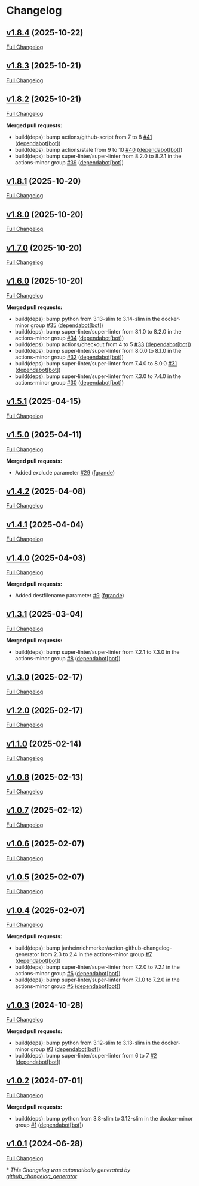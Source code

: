 # Changelog

## [v1.8.4](https://github.com/somaz94/compress-decompress/tree/v1.8.4) (2025-10-22)

[Full Changelog](https://github.com/somaz94/compress-decompress/compare/v1.8.3...v1.8.4)

## [v1.8.3](https://github.com/somaz94/compress-decompress/tree/v1.8.3) (2025-10-21)

[Full Changelog](https://github.com/somaz94/compress-decompress/compare/v1.8.2...v1.8.3)

## [v1.8.2](https://github.com/somaz94/compress-decompress/tree/v1.8.2) (2025-10-21)

[Full Changelog](https://github.com/somaz94/compress-decompress/compare/v1.8.1...v1.8.2)

**Merged pull requests:**

- build\(deps\): bump actions/github-script from 7 to 8 [\#41](https://github.com/somaz94/compress-decompress/pull/41) ([dependabot[bot]](https://github.com/apps/dependabot))
- build\(deps\): bump actions/stale from 9 to 10 [\#40](https://github.com/somaz94/compress-decompress/pull/40) ([dependabot[bot]](https://github.com/apps/dependabot))
- build\(deps\): bump super-linter/super-linter from 8.2.0 to 8.2.1 in the actions-minor group [\#39](https://github.com/somaz94/compress-decompress/pull/39) ([dependabot[bot]](https://github.com/apps/dependabot))

## [v1.8.1](https://github.com/somaz94/compress-decompress/tree/v1.8.1) (2025-10-20)

[Full Changelog](https://github.com/somaz94/compress-decompress/compare/v1.8.0...v1.8.1)

## [v1.8.0](https://github.com/somaz94/compress-decompress/tree/v1.8.0) (2025-10-20)

[Full Changelog](https://github.com/somaz94/compress-decompress/compare/v1.7.0...v1.8.0)

## [v1.7.0](https://github.com/somaz94/compress-decompress/tree/v1.7.0) (2025-10-20)

[Full Changelog](https://github.com/somaz94/compress-decompress/compare/v1.6.0...v1.7.0)

## [v1.6.0](https://github.com/somaz94/compress-decompress/tree/v1.6.0) (2025-10-20)

[Full Changelog](https://github.com/somaz94/compress-decompress/compare/v1.5.1...v1.6.0)

**Merged pull requests:**

- build\(deps\): bump python from 3.13-slim to 3.14-slim in the docker-minor group [\#35](https://github.com/somaz94/compress-decompress/pull/35) ([dependabot[bot]](https://github.com/apps/dependabot))
- build\(deps\): bump super-linter/super-linter from 8.1.0 to 8.2.0 in the actions-minor group [\#34](https://github.com/somaz94/compress-decompress/pull/34) ([dependabot[bot]](https://github.com/apps/dependabot))
- build\(deps\): bump actions/checkout from 4 to 5 [\#33](https://github.com/somaz94/compress-decompress/pull/33) ([dependabot[bot]](https://github.com/apps/dependabot))
- build\(deps\): bump super-linter/super-linter from 8.0.0 to 8.1.0 in the actions-minor group [\#32](https://github.com/somaz94/compress-decompress/pull/32) ([dependabot[bot]](https://github.com/apps/dependabot))
- build\(deps\): bump super-linter/super-linter from 7.4.0 to 8.0.0 [\#31](https://github.com/somaz94/compress-decompress/pull/31) ([dependabot[bot]](https://github.com/apps/dependabot))
- build\(deps\): bump super-linter/super-linter from 7.3.0 to 7.4.0 in the actions-minor group [\#30](https://github.com/somaz94/compress-decompress/pull/30) ([dependabot[bot]](https://github.com/apps/dependabot))

## [v1.5.1](https://github.com/somaz94/compress-decompress/tree/v1.5.1) (2025-04-15)

[Full Changelog](https://github.com/somaz94/compress-decompress/compare/v1.5.0...v1.5.1)

## [v1.5.0](https://github.com/somaz94/compress-decompress/tree/v1.5.0) (2025-04-11)

[Full Changelog](https://github.com/somaz94/compress-decompress/compare/v1.4.2...v1.5.0)

**Merged pull requests:**

- Added exclude parameter [\#29](https://github.com/somaz94/compress-decompress/pull/29) ([fgrande](https://github.com/fgrande))

## [v1.4.2](https://github.com/somaz94/compress-decompress/tree/v1.4.2) (2025-04-08)

[Full Changelog](https://github.com/somaz94/compress-decompress/compare/v1.4.1...v1.4.2)

## [v1.4.1](https://github.com/somaz94/compress-decompress/tree/v1.4.1) (2025-04-04)

[Full Changelog](https://github.com/somaz94/compress-decompress/compare/v1.4.0...v1.4.1)

## [v1.4.0](https://github.com/somaz94/compress-decompress/tree/v1.4.0) (2025-04-03)

[Full Changelog](https://github.com/somaz94/compress-decompress/compare/v1.3.1...v1.4.0)

**Merged pull requests:**

- Added destfilename parameter [\#9](https://github.com/somaz94/compress-decompress/pull/9) ([fgrande](https://github.com/fgrande))

## [v1.3.1](https://github.com/somaz94/compress-decompress/tree/v1.3.1) (2025-03-04)

[Full Changelog](https://github.com/somaz94/compress-decompress/compare/v1.3.0...v1.3.1)

**Merged pull requests:**

- build\(deps\): bump super-linter/super-linter from 7.2.1 to 7.3.0 in the actions-minor group [\#8](https://github.com/somaz94/compress-decompress/pull/8) ([dependabot[bot]](https://github.com/apps/dependabot))

## [v1.3.0](https://github.com/somaz94/compress-decompress/tree/v1.3.0) (2025-02-17)

[Full Changelog](https://github.com/somaz94/compress-decompress/compare/v1.2.0...v1.3.0)

## [v1.2.0](https://github.com/somaz94/compress-decompress/tree/v1.2.0) (2025-02-17)

[Full Changelog](https://github.com/somaz94/compress-decompress/compare/v1.1.0...v1.2.0)

## [v1.1.0](https://github.com/somaz94/compress-decompress/tree/v1.1.0) (2025-02-14)

[Full Changelog](https://github.com/somaz94/compress-decompress/compare/v1.0.8...v1.1.0)

## [v1.0.8](https://github.com/somaz94/compress-decompress/tree/v1.0.8) (2025-02-13)

[Full Changelog](https://github.com/somaz94/compress-decompress/compare/v1.0.7...v1.0.8)

## [v1.0.7](https://github.com/somaz94/compress-decompress/tree/v1.0.7) (2025-02-12)

[Full Changelog](https://github.com/somaz94/compress-decompress/compare/v1.0.6...v1.0.7)

## [v1.0.6](https://github.com/somaz94/compress-decompress/tree/v1.0.6) (2025-02-07)

[Full Changelog](https://github.com/somaz94/compress-decompress/compare/v1.0.5...v1.0.6)

## [v1.0.5](https://github.com/somaz94/compress-decompress/tree/v1.0.5) (2025-02-07)

[Full Changelog](https://github.com/somaz94/compress-decompress/compare/v1.0.4...v1.0.5)

## [v1.0.4](https://github.com/somaz94/compress-decompress/tree/v1.0.4) (2025-02-07)

[Full Changelog](https://github.com/somaz94/compress-decompress/compare/v1.0.3...v1.0.4)

**Merged pull requests:**

- build\(deps\): bump janheinrichmerker/action-github-changelog-generator from 2.3 to 2.4 in the actions-minor group [\#7](https://github.com/somaz94/compress-decompress/pull/7) ([dependabot[bot]](https://github.com/apps/dependabot))
- build\(deps\): bump super-linter/super-linter from 7.2.0 to 7.2.1 in the actions-minor group [\#6](https://github.com/somaz94/compress-decompress/pull/6) ([dependabot[bot]](https://github.com/apps/dependabot))
- build\(deps\): bump super-linter/super-linter from 7.1.0 to 7.2.0 in the actions-minor group [\#5](https://github.com/somaz94/compress-decompress/pull/5) ([dependabot[bot]](https://github.com/apps/dependabot))

## [v1.0.3](https://github.com/somaz94/compress-decompress/tree/v1.0.3) (2024-10-28)

[Full Changelog](https://github.com/somaz94/compress-decompress/compare/v1.0.2...v1.0.3)

**Merged pull requests:**

- build\(deps\): bump python from 3.12-slim to 3.13-slim in the docker-minor group [\#3](https://github.com/somaz94/compress-decompress/pull/3) ([dependabot[bot]](https://github.com/apps/dependabot))
- build\(deps\): bump super-linter/super-linter from 6 to 7 [\#2](https://github.com/somaz94/compress-decompress/pull/2) ([dependabot[bot]](https://github.com/apps/dependabot))

## [v1.0.2](https://github.com/somaz94/compress-decompress/tree/v1.0.2) (2024-07-01)

[Full Changelog](https://github.com/somaz94/compress-decompress/compare/v1.0.1...v1.0.2)

**Merged pull requests:**

- build\(deps\): bump python from 3.8-slim to 3.12-slim in the docker-minor group [\#1](https://github.com/somaz94/compress-decompress/pull/1) ([dependabot[bot]](https://github.com/apps/dependabot))

## [v1.0.1](https://github.com/somaz94/compress-decompress/tree/v1.0.1) (2024-06-28)

[Full Changelog](https://github.com/somaz94/compress-decompress/compare/v1.0.0...v1.0.1)



\* *This Changelog was automatically generated by [github_changelog_generator](https://github.com/github-changelog-generator/github-changelog-generator)*
